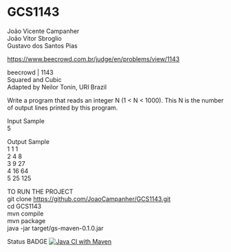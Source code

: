 # GCS1143
João Vicente Campanher  
João Vitor Sbroglio  
Gustavo dos Santos Pias  
  
https://www.beecrowd.com.br/judge/en/problems/view/1143  
  
beecrowd | 1143  
Squared and Cubic  
Adapted by Neilor Tonin, URI  Brazil  
  
Write a program that reads an integer N (1 < N < 1000). This N is the number of output lines printed by this program.  
  
Input Sample  
5  
  
Output Sample  
1 1 1  
2 4 8  
3 9 27  
4 16 64  
5 25 125      

TO RUN THE PROJECT  
git clone https://github.com/JoaoCampanher/GCS1143.git  
cd GCS1143  
mvn compile  
mvn package  
java -jar target/gs-maven-0.1.0.jar  
  
 Status BADGE
 [![Java CI with Maven](https://github.com/JoaoCampanher/GCS1143/actions/workflows/maven.yml/badge.svg)](https://github.com/JoaoCampanher/GCS1143/actions/workflows/maven.yml)



